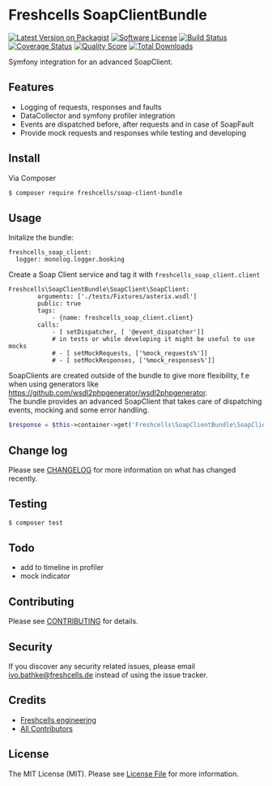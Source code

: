 # Freshcells SoapClientBundle

[![Latest Version on Packagist][ico-version]][link-packagist]
[![Software License][ico-license]](LICENSE.md)
[![Build Status][ico-travis]][link-travis]
[![Coverage Status][ico-scrutinizer]][link-scrutinizer]
[![Quality Score][ico-code-quality]][link-code-quality]
[![Total Downloads][ico-downloads]][link-downloads]

Symfony integration for an advanced SoapClient.

## Features
- Logging of requests, responses and faults
- DataCollector and symfony profiler integration
- Events are dispatched before, after requests and in case of SoapFault
- Provide mock requests and responses while testing and developing

## Install

Via Composer

``` bash
$ composer require freshcells/soap-client-bundle
```

## Usage

Initalize the bundle:

    freshcells_soap_client:
      logger: monolog.logger.booking

Create a Soap Client service and tag it with `freshcells_soap_client.client` 

    Freshcells\SoapClientBundle\SoapClient\SoapClient:
            arguments: ['./tests/Fixtures/asterix.wsdl']
            public: true
            tags:
                - {name: freshcells_soap_client.client}
            calls:
                - [ setDispatcher, [ '@event_dispatcher']]
                # in tests or while developing it might be useful to use mocks
                # - [ setMockRequests, ['%mock_requests%']]
                # - [ setMockResponses, ['%mock_responses%']]

SoapClients are created outside of the bundle to give more flexibility, f.e when using generators like https://github.com/wsdl2phpgenerator/wsdl2phpgenerator.  
The bundle provides an advanced SoapClient that takes care of dispatching events, mocking and some error handling.


``` php
$response = $this->container->get('Freshcells\SoapClientBundle\SoapClient\SoapClient')->DailyAsterix();
```

## Change log

Please see [CHANGELOG](CHANGELOG.md) for more information on what has changed recently.

## Testing

``` bash
$ composer test
```

## Todo
- add to timeline in profiler
- mock indicator

## Contributing

Please see [CONTRIBUTING](CONTRIBUTING.md) for details.

## Security

If you discover any security related issues, please email ivo.bathke@freshcells.de instead of using the issue tracker.

## Credits

- [Freshcells engineering][link-author]
- [All Contributors][link-contributors]

## License

The MIT License (MIT). Please see [License File](LICENSE.md) for more information.

[ico-version]: https://img.shields.io/packagist/v/freshcells/soap-client-bundle.svg?style=flat-square
[ico-license]: https://img.shields.io/badge/license-MIT-brightgreen.svg?style=flat-square
[ico-travis]: https://img.shields.io/travis/freshcells/soap-client-bundle/master.svg?style=flat-square
[ico-scrutinizer]: https://img.shields.io/scrutinizer/coverage/g/freshcells/soap-client-bundle.svg?style=flat-square
[ico-code-quality]: https://img.shields.io/scrutinizer/g/freshcells/soap-client-bundle.svg?style=flat-square
[ico-downloads]: https://img.shields.io/packagist/dt/freshcells/soap-client-bundle.svg?style=flat-square

[link-packagist]: https://packagist.org/packages/freshcells/soap-client-bundle
[link-travis]: https://travis-ci.org/freshcells/soap-client-bundle
[link-scrutinizer]: https://scrutinizer-ci.com/g/freshcells/soap-client-bundle/code-structure
[link-code-quality]: https://scrutinizer-ci.com/g/freshcells/soap-client-bundle
[link-downloads]: https://packagist.org/packages/freshcells/soap-client-bundle
[link-author]: https://github.com/freshcells
[link-contributors]: ../../contributors
